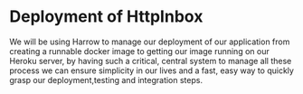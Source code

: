 # Deployment of HttpInbox
We will be using Harrow to manage our deployment of our application from creating
a runnable docker image to getting our image running on our Heroku server, by
having such a critical, central system to manage all these process we can ensure
simplicity in our lives and a fast, easy way to quickly grasp our deployment,testing
and integration steps.

